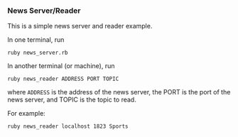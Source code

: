 ### News Server/Reader

This is a simple news server and reader example.

In one terminal, run

```
ruby news_server.rb
```

In another terminal (or machine), run

```
ruby news_reader ADDRESS PORT TOPIC
```

where `ADDRESS` is the address of the news server, the PORT is the port of the news server, and TOPIC is the topic to read.

For example:

```
ruby news_reader localhost 1823 Sports
```
